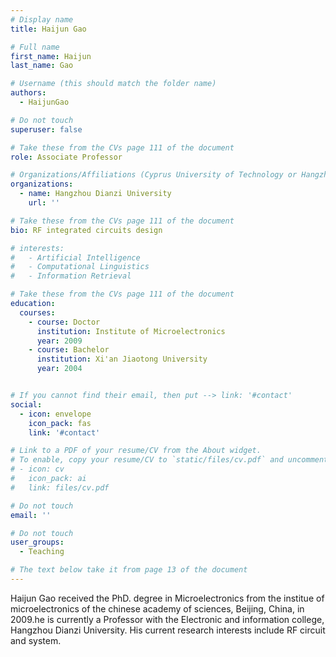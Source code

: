 ```yaml
---
# Display name
title: Haijun Gao

# Full name
first_name: Haijun
last_name: Gao

# Username (this should match the folder name)
authors:
  - HaijunGao

# Do not touch
superuser: false

# Take these from the CVs page 111 of the document
role: Associate Professor

# Organizations/Affiliations (Cyprus University of Technology or Hangzhou Dianzi University )
organizations:
  - name: Hangzhou Dianzi University
    url: ''

# Take these from the CVs page 111 of the document
bio: RF integrated circuits design

# interests:
#   - Artificial Intelligence
#   - Computational Linguistics
#   - Information Retrieval

# Take these from the CVs page 111 of the document
education:
  courses:
    - course: Doctor
      institution: Institute of Microelectronics
      year: 2009
    - course: Bachelor
      institution: Xi'an Jiaotong University
      year: 2004


# If you cannot find their email, then put --> link: '#contact'
social:
  - icon: envelope
    icon_pack: fas
    link: '#contact'

# Link to a PDF of your resume/CV from the About widget.
# To enable, copy your resume/CV to `static/files/cv.pdf` and uncomment the lines below.
# - icon: cv
#   icon_pack: ai
#   link: files/cv.pdf

# Do not touch
email: ''

# Do not touch
user_groups:
  - Teaching

# The text below take it from page 13 of the document
---
```


Haijun Gao received the PhD. degree in Microelectronics from the institue of microelectronics of the chinese academy of sciences, Beijing, China, in 2009.he is currently a Professor with the Electronic and information college, Hangzhou Dianzi University. His current research interests include RF circuit and system. 
